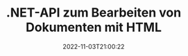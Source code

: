 ---
############################# Static ############################
layout: "product"
date: 2022-11-03T21:00:22
draft: false

product: "Editor"
product_tag: "editor"
platform: ".NET"
platform_tag: "net"

############################# Head ############################
head_title: "C# .NET-Dokument-Editor-API | Bearbeiten Sie Word Excel PowerPoint Web XML mit HTML"
head_description: "C# .NET-Dokumenteneditor-API zum Laden von Microsoft Word-, Excel-, PowerPoint-, PDF-, XML-, Web- und Textdateiformaten in HTML, Bearbeiten und Zurückkonvertieren in das Originalformat."

############################# Header ############################
title: ".NET-API zum Bearbeiten von Dokumenten mit HTML"
description: "Entwickeln Sie .NET-Anwendungen, um sie in den HTML-Editor zu integrieren, unterstützte Dokumente abzurufen, zu bearbeiten und in das Originalformat zu konvertieren."
button:
    enable: true

############################# SubMenu ############################
submenu:
    enable: true
    
    left:
        img_alt: "GroupDocs.Editor for .NET"
        image: "https://www.groupdocs.cloud/templates/groupdocs/images/product-logos/groupdocs-editor-net.png"
        product: "GroupDocs.Editor"
        platform: ".NET"

    middle:
        button:
            # button loop
            - link: "#overview"
              text: "Überblick"

            # button loop
            - link: "#features"
              text: "Merkmale"

            # button loop
            - link: "#support"
              text: "Die Unterstützung"

            # button loop
            - link: "https://products.groupdocs.app/editor"
              text: "Live-Demo"

            # button loop
            - link: "https://purchase.groupdocs.com/pricing/editor/net"
              text: "Preisgestaltung"

    right:
        link_download: "https://downloads.groupdocs.com/editor"
        link_learn: "https://docs.groupdocs.com/editor/net/"
        link_buy: "https://purchase.groupdocs.com"

############################# Overview ############################
overview:
    enable: true
    content: |
      GroupDocs.Editor für die .NET-API hilft Ihnen, einfache und benutzerfreundliche C#-, ASP.NET- und andere .NET-Anwendungen zu erstellen, die sich problemlos in gängige HTML-Editoren (sowohl Open Source als auch kostenpflichtige) integrieren lassen, um Dokumente zu konvertieren, zu bearbeiten und zu manipulieren beliebte Dateiformate. Mit unserer .NET-Editor-API können Sie Dokumente laden, in HTML konvertieren, HTML an einen externen HTML-Editor senden und nach Abschluss der Bearbeitung den HTML-Code in seinem ursprünglichen Dateiformat speichern. Sie können Ressourcen, die jedem Dokument beigefügt sind, auch separat abrufen. Es funktioniert mit allen Arten von Dokumenten, z. B. für Microsoft Word, Excel, PowerPoint, PDF, XPS, OpenDocument, Text, Web, E-Mail, E-Book und mehr.
    tabs:
      enable: true
      
      ## TAB ONE ##
      tab_one:
        description: |
          Nachfolgend finden Sie eine Übersicht über GroupDocs.Editor für .NET:
      
        left:
          enable: true
          icon: "fab fa-html5"
          title: "Manipulieren mit HTML"
          content: |
            * Unterstütztes Dokument laden
            * Bearbeiten Sie Inhalte mit HTML
            * Verwandte Stile bearbeiten
            * In Originalformat konvertieren
      
      ## TAB TWO ##
      tab_two:
        description: |
          GroupDocs.Editor für .NET unterstützt folgende [Dateiformate](https://docs.groupdocs.com/editor/java/supported-document-formats/)

        left:
          enable: true
          table:
            # table loop
            - title: "Microsoft Office"
              content: |
                * **Microsoft Word**: DOC, DOCX, DOCM, DOT, DOTM, DOTX, FlatOPC, WordML, RTF
                * **Microsoft Excel**: XLS, XLSX, XLSM, XLT, XLTX, XLTM, XLSB, XLAM, CSV, TSV, SXC, SpreadsheetML, DIF, DSV
                * **Microsoft PowerPoint**: PPT, PPTX, PPTM, PPS, PPSX, PPSM, POT, POTX, POTM

        right:
          enable: true
          table:
            # table loop
            - title: "Andere Formatfamilien"
              content: |
                * **OpenDocument-Formate**: ODT, OTT, ODS, FODS, ODP, OTP
                * **Formate mit festem Layout**: PDF, XPS
                * **Webformate**: HTML, MHTML, CHM, XML, TXT
                * **Webformate**: MOBI, AZW3, ePub

      ## TAB THREE ##
      tab_three:
        description: |
          GroupDocs.Editor für .NET unterstützt folgende Betriebssysteme, Frameworks und Paketmanager:
        
        left:
          enable: true
          table:
            # table loop
            - icon: "fab fa-windows"
              title: "Betriebssysteme"
              content: |
                * Microsoft Windows Desktop
                * Microsoft Windows Server
                * Microsoft Windows Azure
                * Linux

            # table loop
            - icon: "fas fa-code"
              title: "Unterstützte Frameworks"
              content: |
                * .NET Framework 4.6.1+
				* .NET Standard 2.0+
				* .NET 6+
                * Mono Framework 1.2+

        right:
          enable: true
          table:
            # table loop
            - icon: "fas fa-box"
              title: "Paket-Manager"
              content: |
                * NuGet

            # table loop
            - icon: "fas fa-tools"
              title: "Entwicklungsumgebungen"
              content: |
                * Microsoft Visual Studio
                * Xamarin.Android
                * Xamarin.IOS
                * Xamarin.Mac
                * MonoDevelop

############################# Features ############################
features:
    enable: true
    title: "GroupDocs.Editor für .NET-Funktionen"

    feature:
      # feature loop
      - icon: "fas fa-copy"
        content: "Einfache Integration mit jedem HTML-Editor"

      # feature loop
      - icon: "fas fa-eye"
        content: "Dokument in HTML-DOM konvertieren"

      # feature loop
      - icon: "fas fa-bolt"
        content: "Abrufen von HTML-Inhalten aus dem Dokumentenstrom"
      
      # feature loop
      - icon: "fas fa-file-powerpoint"
        content: "Holen Sie sich HTML-Inhalt und seine eingebetteten Ressourcen"

      # feature loop
      - icon: "fas fa-code"
        content: "Holen Sie sich HTML-Body-Tag-Inhalte aus dem Dokument"

      # feature loop
      - icon: "fas fa-cloud"
        content: "Holen Sie sich CSS-Stylesheets des HTML-Dokuments"

      # feature loop
      - icon: "fas fa-remove-format"
        content: "Durchsuchen Sie HTML-Inhalte und speichern Sie ihre Ressourcen"

      # feature loop
      - icon: "fas fa-comment-slash"
        content: "HTML-DOM aus String-Inhalt abrufen und in Dokument konvertieren"

      # feature loop
      - icon: "fas fa-location-arrow"
        content: "HTML-DOM zusammen mit Ressourcenkonvertierung"

      # feature loop
      - icon: "fas fa-border-all"
        content: "Bearbeiten Sie Dokumente verschiedener Formate in HTML"

      # feature loop
      - icon: "fas fa-wrench"
        content: "Genaue Konvertierung"

      # feature loop
      - icon: "fas fa-columns"
        content: "Wenden Sie Lese- und/oder Schreibschutz auf das resultierende Dokument an"

      # feature loop
      - icon: "fas fa-file-word"
        content: "Paginieren Sie Textverarbeitungsdokumente und bearbeiten Sie sie in beliebigen WYSIWYG-Editoren"

      # feature loop
      - icon: "fas fa-envelope"
        content: "Datenbank (DB) & Benutzeroberfläche (UI) Agnostisch"

      # feature loop
      - icon: "fas fa-print"
        content: "Leistungsstarke XML-Verarbeitungsfunktionen"

      # feature loop
      - icon: "fas fa-file-archive"
        content: "OTF (Open Type Fonts) aus Eingabedokumenten abrufen und in das resultierende Dokument exportieren"

      # feature loop
      - icon: "fas fa-lock"
        content: "Verarbeiten Sie Raster- und Vektorbilder intern in unterstützten Eingabedokumentformaten"

      # feature loop
      - icon: "fas fa-file-code"
        content: "Fügen Sie den Inhalt des bearbeiteten Arbeitsblatts an einer gewünschten Position in das ursprüngliche Arbeitsblatt ein"
      
      # feature loop
      - icon: "fas fa-fill-drip"
        content: "Bearbeiten Sie Folien und fügen Sie sie in die resultierende Tabelle ein"

      # feature loop
      - icon: "fas fa-file-excel"
        content: "Betten Sie Schriftarten beim Speichern in das resultierende Textverarbeitungsdokument ein"

    more_feature:
      # more_feature_loop
      - title: "Präzise Konvertierung zu und von HTML DOM"
        content: |
          GroupDocs.Editor für die .NET-API ermöglicht Ihren .NET-Anwendungen das Abrufen eines Dokuments in einem unterstützten Format und das Konvertieren in ein HTML-Dokumentobjektmodell (DOM) zusammen mit der Extraktion angehängter Ressourcen wie CSS. Sie können dann die Änderungen am HTML mit Ihrem bevorzugten HTML-Editor vornehmen. Sobald Sie mit der Bearbeitung fertig sind, können Sie mit GroupDocs.Editor für die .NET-API dieses HTML-DOM genau wieder in die Originaldatei konvertieren.

          ```cs
          // Create Editor class by loading an input document
          Editor editor = new Editor("Sample.docx");

          // Open document for edit and obtain EditableDocument
          EditableDocument original = editor.Edit();

          // Obtain all-embedded HTML from it
          string allEmbeddedInside = original.GetEmbeddedHtml();

          // If necessary, obtain pure HTML-markup, CSS, images and other resources in separate form

          // Whole HTML-markup, without any resources
          string completeHtmlMarkup = original.GetContent();

          // Only HTML->BODY content, useful for most of WYSIWYG-editors
          string onlyInnerBody = original.GetBodyContent();

          // All CSS stylesheets
          var stylesheets = original.Css;

          // All images, including raster and vector, but without CSS gradients
          var images = original.Images;

          // All font resources
          var fonts = original.Fonts;

          // finally, send this content to your WYSIWYG HTML-editor
          ```
      # more_feature_loop
      - title: "Externe Ressourcen laden und extrahieren"
        content: "GroupDocs.Editor für die .NET-API ist in der Lage, die an unterstützte Dokumente angehängten externen Ressourcen wie Bilder, Schriftarten, CSS und mehr abzurufen. Die abgerufenen Ressourcen können dann getrennt von dem resultierenden HTML-Dokument geladen, durchlaufen und gespeichert werden. Dadurch erhalten Sie eine einfacher zu verwaltende Ausgabe."

      # more_feature_loop
      - title: "Wenden Sie Texteffekte in Textverarbeitungsdateiformaten an"
        content: "Die Dokumenteneditor-API von GroupDocs ermöglicht das Hinzufügen komplexer Texteffekte (Schatten, 3D-Effekt, Umriss, Glühen, Gravieren, Prägen) während der Arbeit mit unterstützten Microsoft Word-Dokumentverarbeitungsformaten. Diese Funktion wird automatisch aktiviert, was beobachtet werden kann, wenn das Dokument mit solchen Texteffekten verarbeitet wird."

      # more_feature_loop
      - title: "Leistungsstarke XML-Manipulationsfunktionen"
        content: |
          Mit GroupDocs.Editor für die .NET-API können Sie XML-Dokumente öffnen, anzeigen und bearbeiten. Unsere Bearbeitungs-API bietet spezielle Unterstützung und Erkennung von XML-Tags, Attributen zusammen mit ihren Werten, XML-Deklarationen, CDATA-Abschnitten, DOCTYPE-Definitionen und anderen XML-spezifischen Entitäten. Sie können Schriftart- und Farbeinstellungen für jede einzelne Entität in der XML-Struktur anpassen.  

          Die XML Converter-Funktion ist intelligent genug, um Fehler in der XML-Datei anzuzeigen und zu beheben. Der URI- und E-Mail-Erkennungsmechanismus scannt XML-Attribute und stellt die erkannten URIs und E-Mail-Adressen innerhalb des A-Tags als Links dar, sodass sie als Link und nicht als Text in der resultierenden HTML-Datei bearbeitet werden können.

############################# Support ############################
support:
    enable: true

############################# Solutions ############################
solutions:
    enable: true
    title: "GroupDocs.Editor bietet Dokumentenbearbeitungs-APIs für andere beliebte Entwicklungsumgebungen"

    solution:
        # solution loop
        - img_alt: "GroupDocs.Editor for Java"
          image: "https://www.groupdocs.cloud/templates/groupdocs/images/product-logos/groupdocs-editor-java.png"
          product: "GroupDocs.Editor"
          platform: "Java"
          link: "/editor/java/"

############################# Back to top ###############################
back_to_top:
  enable: true
---